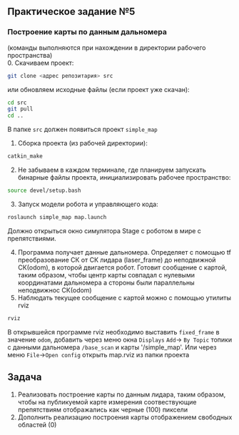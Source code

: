 ## Практическое задание №5  
### Построение карты по данным дальномера  

(команды выполняются при нахождении в директории рабочего пространства)  
0. Скачиваем проект:
```bash
git clone <адрес репозитария> src
```
или обновляем исходные файлы (если проект уже скачан):
```bash
cd src  
git pull  
cd ..  
```
В папке `src` должен появиться проект `simple_map`
1. Сборка проекта (из рабочей директории):
```bash
catkin_make
```
2. Не забываем в каждом терминале, где планируем запускать бинарные файлы проекта, инициализировать рабочее пространство:
```bash
source devel/setup.bash
```
3. Запуск модели робота и управляющего кода:  
```bash
roslaunch simple_map map.launch
```
Должно открыться окно симулятора Stage с роботом в мире с препятствиями. 

4. Программа получает данные дальномера. Определяет с помощью tf преобразование СК от СК лидара (laser_frame) до неподвижной СК(odom), в которой двигается робот. Готовит сообщение с картой, таким образом, чтобы центр карты совпадал с нулевыми координатами дальномера а стороны были параллельны неподвижнос СК(odom)  
5. Наблюдать текущее сообщение с картой можно с помощью утилиты rviz
```bash
rviz
```
В открывшейся программе rviz необходимо выставить `fixed_frame` в значение `odom`, добавить через меню окна `Displays` `Add`-> `By Topic` топики с данными дальномера `/base_scan` и карты '/simple_map'. Или через меню `File`->`Open config` открыть map.rviz из папки проекта 
## Задача
1. Реализовать построение карты по данным лидара, таким образом, чтобы на публикуемой карте измерения соотвествующие препятствиям отображались как черные (100) пиксели
2. Дополнить реализацию построения карты отображением свободных областей (0)  